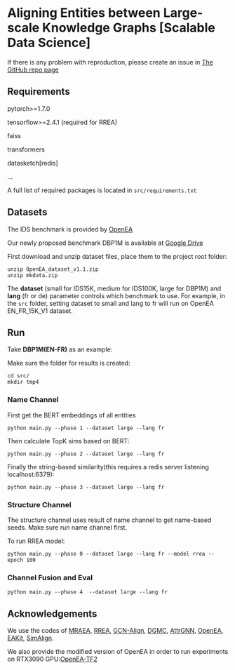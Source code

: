 # Aligning Entities between Large-scale Knowledge Graphs [Scalable Data Science]

If there is any problem with reproduction, please create an issue in [The GitHub repo page](https://github.com/ZJU-DBL/LargeEA)


## Requirements

pytorch>=1.7.0

tensorflow>=2.4.1 (required for RREA)

faiss

transformers

datasketch[redis]

...

A full list of required packages is located in ``src/requirements.txt``

## Datasets 
The IDS benchmark is provided by [OpenEA](https://github.com/nju-websoft/OpenEA)

Our newly proposed benchmark DBP1M is available at [Google Drive](https://drive.google.com/file/d/15jeGD-6pVGlqI5jCn7KJfGIER6AeoQ-L/view?usp=sharing)

First download and unzip dataset files, place them to the project root folder:

    unzip OpenEA_dataset_v1.1.zip
    unzip mkdata.zip


The __dataset__ (small for IDS15K, medium for IDS100K, large for DBP1M) and  __lang__ (fr or de) parameter controls which benchmark to use.
For example, in the ``src`` folder, setting dataset to small and lang to fr will run on OpenEA EN_FR_15K_V1 dataset.

## Run

Take __DBP1M(EN-FR)__ as an example:

Make sure the folder for results is created:

    cd src/
    mkdir tmp4

### Name Channel

First get the BERT embeddings of all entities

    python main.py --phase 1 --dataset large --lang fr 

Then calculate TopK sims based on BERT:

    python main.py --phase 2 --dataset large --lang fr 

Finally the string-based similarity(this requires a redis server listening  localhost:6379):

    python main.py --phase 3 --dataset large --lang fr 

### Structure Channel

The structure channel uses result of name channel to get name-based seeds. Make sure run name channel first.

To run RREA model: 

    python main.py --phase 0 --dataset large --lang fr --model rrea --epoch 100 


### Channel Fusion and Eval

    python main.py --phase 4  --dataset large --lang fr 


## Acknowledgements

We use the codes of 
[MRAEA](https://github.com/MaoXinn/MRAEA),
[RREA](https://github.com/MaoXinn/RREA), 
[GCN-Align](https://github.com/1049451037/GCN-Align),
[DGMC](https://github.com/rusty1s/deep-graph-matching-consensus),
[AttrGNN](https://github.com/thunlp/explore-and-evaluate),
[OpenEA](https://github.com/nju-websoft/OpenEA),
[EAKit](https://github.com/THU-KEG/EAKit),
[SimAlign](https://github.com/cisnlp/simalign).


We also provide the modified version of OpenEA in order to run experiments on RTX3090 GPU:[OpenEA-TF2](https://github.com/joker-xii/OpenEA-TF2)